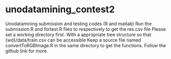 # unodatamining_contest2
Unodatamining submission and testing codes (R and matlab)
Run the submission.R and fortest.R files to respectively to get the res.csv file
Please set a working directory first. With a appropriate tree structure so that {wd}/data/train.csv can be accessible
Keep a source file named convertToRGBImage.R in the same directory to get the functions.
Follow the github link for more.
